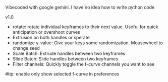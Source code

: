 Vibecoded with google gemini. I have no idea how to write python code

v1.0

- rotate: rotate individual keyframes to their next value. Useful for quick anticipation or overshoot curves
- Extrusion on both handles or sperate
- randomize y-value: Give your keys some randomization. Mousewheel to change seed
- Scale Batch: Extrude handles between two keyframes
- Slide Batch: Slide handles between two keyframes
- Filter channels: Quickly toggle the f-curve channels you want to see

#tip: enable only show selected f-curve in preferences
